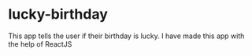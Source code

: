 # lucky-birthday
This app tells the user if their birthday is lucky. I have made this app with the help of ReactJS 
